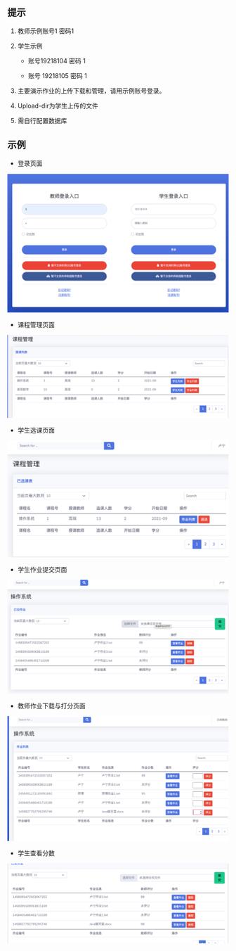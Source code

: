 ## 提示

1. 教师示例账号1 密码1 

2. 学生示例

   - 账号19218104 密码 1

   - 账号 19218105 密码 1

3. 主要演示作业的上传下载和管理，请用示例账号登录。

4. Upload-dir为学生上传的文件

5. 需自行配置数据库



## 示例

- 登录页面

![图1](assets/img/p1.png)



- 课程管理页面

![图1](assets/img/p2.png)

- 学生选课页面

![图1](assets/img/p3.png)

- 学生作业提交页面

![图1](assets/img/p4.png)

- 教师作业下载与打分页面

![图1](assets/img/p5.png)

- 学生查看分数

![图1](assets/img/p6.png)
